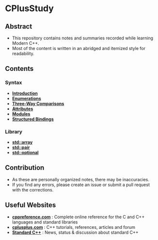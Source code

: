 # CPlusStudy

## Abstract

- This repository contains notes and summaries recorded while learning Modern C++.
- Most of the content is written in an abridged and itemized style for readability.

## Contents

### Syntax

- **[Introduction](/Contents/Introduction/Introduction.md)**
- **[Enumerations](/Contents/Enumerations/Enumerations.md)**
- **[Three-Way Comparisons](</Contents/Three-Way Comparisons/Three-Way Comparisons.md>)**
- **[Attributes](/Contents/Attributes/Attributes.md)**
- **[Modules](/Contents/Modules/Modules.md)**
- **[Structured Bindings](</Contents/Structured Bindings/Structured Bindings.md>)**

### Library

- **[std::array](/Contents/std_array/std_array.md)**
- **[std::pair](/Contents/std_pair/std_pair.md)**
- **[std::optional](/Contents/std_optional/std_optional.md)**

## Contribution

- As these are personally organized notes, there may be inaccuracies.
- If you find any errors, please create an issue or submit a pull request with the corrections.

## Useful Websites

- **[cppreference.com](https://en.cppreference.com/w/)** : Complete online reference for the C and C++ languages and standard libraries
- **[cplusplus.com](https://cplusplus.com/)** : C++ tutorials, references, articles and forum
- **[Standard C++](https://isocpp.org/)** : News, status & discussion about standard C++